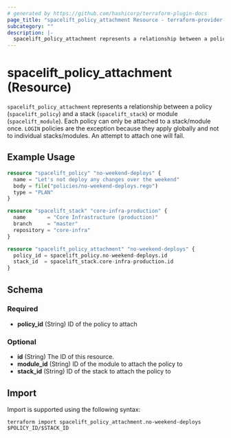 ```yaml
---
# generated by https://github.com/hashicorp/terraform-plugin-docs
page_title: "spacelift_policy_attachment Resource - terraform-provider-spacelift"
subcategory: ""
description: |-
  spacelift_policy_attachment represents a relationship between a policy (spacelift_policy) and a stack (spacelift_stack) or module (spacelift_module). Each policy can only be attached to a stack/module once. LOGIN policies are the exception because they apply globally and not to individual stacks/modules. An attempt to attach one will fail.
---
```


# spacelift_policy_attachment (Resource)

`spacelift_policy_attachment` represents a relationship between a policy (`spacelift_policy`) and a stack (`spacelift_stack`) or module (`spacelift_module`). Each policy can only be attached to a stack/module once. `LOGIN` policies are the exception because they apply globally and not to individual stacks/modules. An attempt to attach one will fail.

## Example Usage

```terraform
resource "spacelift_policy" "no-weekend-deploys" {
  name = "Let's not deploy any changes over the weekend"
  body = file("policies/no-weekend-deploys.rego")
  type = "PLAN"
}

resource "spacelift_stack" "core-infra-production" {
  name       = "Core Infrastructure (production)"
  branch     = "master"
  repository = "core-infra"
}

resource "spacelift_policy_attachment" "no-weekend-deploys" {
  policy_id = spacelift_policy.no-weekend-deploys.id
  stack_id  = spacelift_stack.core-infra-production.id
}
```

<!-- schema generated by tfplugindocs -->
## Schema

### Required

- **policy_id** (String) ID of the policy to attach

### Optional

- **id** (String) The ID of this resource.
- **module_id** (String) ID of the module to attach the policy to
- **stack_id** (String) ID of the stack to attach the policy to

## Import

Import is supported using the following syntax:

```shell
terraform import spacelift_policy_attachment.no-weekend-deploys $POLICY_ID/$STACK_ID
```
